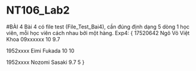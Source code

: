 # NT106_Lab2

#BÀI 4
Bài 4 có file test (File_Test_Bai4), cần đúng định dạng 5 dòng 1 học viên, mỗi học viên cách nhau bởi một hàng.
Exp4:
{
17520642
Ngô Võ Việt Khoa
09xxxxxx
10
9.7

1952xxxx
Eimi Fukada
10
10

1952xxxx
Nozomi Sasaki
9.7
5
}
